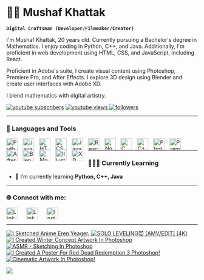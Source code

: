 # 🏄‍♂️ Mushaf Khattak

**`Digital Craftsman (Developer/Filmmaker/Creator)`**

I'm Mushaf Khattak, 20 years old. Currently pursuing a Bachelor's degree in Mathematics. I enjoy coding in Python, C++, and Java. Additionally, I'm proficient in web development using HTML, CSS, and JavaScript, including React.

Proficient in Adobe's suite, I create visual content using Photoshop, Premiere Pro, and After Effects. I explore 3D design using Blender and create user interfaces with Adobe XD.

I blend mathematics with digital artistry.

<p align="left">
      <a href="https://www.youtube.com/@mushafalam">
         <img alt="youtube subscribers" title="Subscribe to my YouTube channel" src="https://custom-icon-badges.demolab.com/youtube/channel/subscribers/UCvNkM9g5cPN6OGpWt_Q4EPg?color=%23E05D44&label=SUBSCRIBE&logo=video&logoColor=white&style=for-the-badge&labelColor=CE4630"/></a> 
      </a>
      <a href="https://www.youtube.com/@mushafalam">
         <img alt="youtube views" title="YouTube views" src="https://custom-icon-badges.demolab.com/youtube/channel/views/UCvNkM9g5cPN6OGpWt_Q4EPg?color=%23E1AD0E&logo=eye&logoColor=white&style=for-the-badge&labelColor=C79600"/>
      </a>
      <a href="https://github.com/mushafkhan7?tab=followers">
         <img alt="followers" title="Follow me on Github" src="https://custom-icon-badges.demolab.com/github/followers/mushafkhan7?color=236ad3&labelColor=1155ba&style=for-the-badge&logo=person-add&label=Follow&logoColor=white"/>
      </a>
         
   </p>


---
### 🧰 Languages and Tools

<img align="left" alt="Python" width="30px" style="padding-right:10px;" src="https://cdn.jsdelivr.net/gh/devicons/devicon/icons/python/python-plain.svg" />
<img align="left" alt="Java" width="30px" style="padding-right:10px;" src="https://cdn.jsdelivr.net/gh/devicons/devicon/icons/java/java-original.svg"/>
<img align="left" alt="HTML" width="30px" style="padding-right:10px;" src="https://cdn.jsdelivr.net/gh/devicons/devicon/icons/html5/html5-plain.svg" />
<img align="left" alt="CSS" width="30px" style="padding-right:10px;" src="https://cdn.jsdelivr.net/gh/devicons/devicon/icons/css3/css3-plain.svg" />
<img align="left" alt="JavaScript" width="30px" style="padding-right:10px;" src="https://cdn.jsdelivr.net/gh/devicons/devicon/icons/javascript/javascript-plain.svg" />
<img align="left" alt="React" width="30px" style="padding-right:10px;" src="https://cdn.jsdelivr.net/gh/devicons/devicon/icons/react/react-original.svg" />
<img align="left" alt="NodeJS" width="30px" style="padding-right:10px;" src="https://cdn.jsdelivr.net/gh/devicons/devicon/icons/nodejs/nodejs-original.svg" />
<img align="left" alt="C" width="30px" style="padding-right:10px;" src="https://cdn.jsdelivr.net/gh/devicons/devicon@latest/icons/c/c-original.svg" />     
<img align="left" alt="C++" width="30px" style="padding-right:10px;" src="https://cdn.jsdelivr.net/gh/devicons/devicon@latest/icons/cplusplus/cplusplus-original.svg"/> 
<img align="left" alt="Photoshop" width="30px" style="padding-right:10px;" src="https://cdn.jsdelivr.net/gh/devicons/devicon@latest/icons/photoshop/photoshop-original.svg"/>
<img align="left" alt="Premiere Pro" width="30px" style="padding-right:10px;" src="https://cdn.jsdelivr.net/gh/devicons/devicon@latest/icons/premierepro/premierepro-original.svg"/> 
<img align="left" alt="After Effects" width="30px" style="padding-right:10px;" src="https://cdn.jsdelivr.net/gh/devicons/devicon@latest/icons/aftereffects/aftereffects-original.svg"/> 
<img align="left" alt="Blender" width="30px" style="padding-right:10px;" src="https://cdn.jsdelivr.net/gh/devicons/devicon@latest/icons/blender/blender-original.svg"/> 
<img align="left" alt="Mocha" width="30px" style="padding-right:10px;" src="https://cdn.jsdelivr.net/gh/devicons/devicon@latest/icons/mocha/mocha-original.svg"/> 
<img align="left" alt="Illustrator" width="30px" style="padding-right:10px;" src="https://cdn.jsdelivr.net/gh/devicons/devicon@latest/icons/illustrator/illustrator-plain.svg"/> 
<img align="left" alt="XD" width="30px" style="padding-right:10px;" src="https://cdn.jsdelivr.net/gh/devicons/devicon@latest/icons/xd/xd-original.svg"/>     
          
<br />
        

---
### 🧑🏻‍💻 Currently Learning

- 🌱 I’m currently learning **Python, C++, Java**
  
---

<h3 align="left">🌐 Connect with me:</h3>
<p align="left">
    <a href="https://linkedin.com/in/mushafkhan7" target="_blank">
        <img align="left" alt="LinkedIn" width="30px" style="padding-right:20px;" src="https://cdn.jsdelivr.net/gh/devicons/devicon@latest/icons/linkedin/linkedin-original.svg"/>         
    </a>
    <a href="https://fb.com/mushafkhan07" target="_blank">
        <img align="left" alt="LinkedIn" width="30px" style="padding-right:20px;" src="https://cdn.jsdelivr.net/gh/devicons/devicon@latest/icons/facebook/facebook-original.svg"/>
    </a>
    <a href="https://instagram.com/mushafkhan7" target="_blank">
        <img align="center" alt="Instagram" width="30px" style="padding-right:20px;" src="https://raw.githubusercontent.com/rahuldkjain/github-profile-readme-generator/master/src/images/icons/Social/instagram.svg" />
    </a>
   </p>

---

<!-- BEGIN YOUTUBE-CARDS -->
[![I Sketched Anime Eren Yeager.](https://ytcards.demolab.com/?id=GEHBQyF8Pis&title=I+Sketched+Anime+Eren+Yeager.&lang=en&timestamp=1722326869&background_color=%230d1117&title_color=%23ffffff&stats_color=%23dedede&max_title_lines=1&width=250&border_radius=5 "I Sketched Anime Eren Yeager.")](https://www.youtube.com/watch?v=GEHBQyF8Pis)
[![SOLO LEVELING😈 [AMV/EDIT] (4K)](https://ytcards.demolab.com/?id=cCeduaMkjGQ&title=SOLO+LEVELING%F0%9F%98%88+%5BAMV%2FEDIT%5D+%284K%29&lang=en&timestamp=1707725467&background_color=%230d1117&title_color=%23ffffff&stats_color=%23dedede&max_title_lines=1&width=250&border_radius=5 "SOLO LEVELING😈 [AMV/EDIT] (4K)")](https://www.youtube.com/watch?v=cCeduaMkjGQ)
[![I Created Winter Concept Artwork In Photoshop](https://ytcards.demolab.com/?id=nAKRUPX5GPs&title=I+Created+Winter+Concept+Artwork+In+Photoshop&lang=en&timestamp=1694680758&background_color=%230d1117&title_color=%23ffffff&stats_color=%23dedede&max_title_lines=1&width=250&border_radius=5 "I Created Winter Concept Artwork In Photoshop")](https://www.youtube.com/watch?v=nAKRUPX5GPs)
[![ASMR - Sketching In Photoshop](https://ytcards.demolab.com/?id=Af20ZHlQ0lk&title=ASMR+-+Sketching+In+Photoshop&lang=en&timestamp=1694515389&background_color=%230d1117&title_color=%23ffffff&stats_color=%23dedede&max_title_lines=1&width=250&border_radius=5 "ASMR - Sketching In Photoshop")](https://www.youtube.com/watch?v=Af20ZHlQ0lk)
[![I Created A Poster For Red Dead Redemption 3 Photoshop!](https://ytcards.demolab.com/?id=4S53gInRrAs&title=I+Created+A+Poster+For+Red+Dead+Redemption+3+Photoshop%21&lang=en&timestamp=1694002585&background_color=%230d1117&title_color=%23ffffff&stats_color=%23dedede&max_title_lines=1&width=250&border_radius=5 "I Created A Poster For Red Dead Redemption 3 Photoshop!")](https://www.youtube.com/watch?v=4S53gInRrAs)
[![Cinematic Artwork In Photoshop!](https://ytcards.demolab.com/?id=yEgeQupWY4c&title=Cinematic+Artwork+In+Photoshop%21&lang=en&timestamp=1693736236&background_color=%230d1117&title_color=%23ffffff&stats_color=%23dedede&max_title_lines=1&width=250&border_radius=5 "Cinematic Artwork In Photoshop!")](https://www.youtube.com/watch?v=yEgeQupWY4c)
<!-- END YOUTUBE-CARDS -->

[<img src="https://custom-icon-badges.demolab.com/badge/-Subscribe%20For%20More-red?style=for-the-badge&logo=video&logoColor=white"/>](https://www.youtube.com/@mushafalam)

